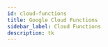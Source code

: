```yaml
---
id: cloud-functions
title: Google Cloud Functions
sidebar_label: Cloud Functions
description: tk
---
```

